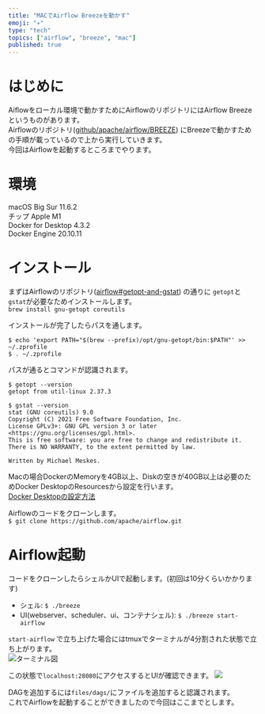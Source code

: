 ```yaml
---
title: "MACでAirflow Breezeを動かす"
emoji: "✈️"
type: "tech"
topics: ["airflow", "breeze", "mac"]
published: true
---
```


# はじめに
Aiflowをローカル環境で動かすためにAirflowのリポジトリにはAirflow Breezeというものがあります。  
Airflowのリポジトリ([github/apache/airflow/BREEZE](https://github.com/apache/airflow/blob/main/BREEZE.rst)) にBreezeで動かすための手順が載っているので上から実行していきます。  
今回はAirflowを起動するところまでやります。

# 環境
macOS Big Sur 11.6.2  
チップ Apple M1  
Docker for Desktop 4.3.2  
Docker Engine 20.10.11  

# インストール
まずはAirflowのリポジトリ([airflow#getopt-and-gstat](https://github.com/apache/airflow/blob/main/BREEZE.rst#getopt-and-gstat)) の通りに
`getopt`と`gstat`が必要なためインストールします。  
`brew install gnu-getopt coreutils`

インストールが完了したらパスを通します。  
```
$ echo 'export PATH="$(brew --prefix)/opt/gnu-getopt/bin:$PATH"' >> ~/.zprofile
$ . ~/.zprofile
```

パスが通るとコマンドが認識されます。
```
$ getopt --version
getopt from util-linux 2.37.3

$ gstat --version
stat (GNU coreutils) 9.0
Copyright (C) 2021 Free Software Foundation, Inc.
License GPLv3+: GNU GPL version 3 or later <https://gnu.org/licenses/gpl.html>.
This is free software: you are free to change and redistribute it.
There is NO WARRANTY, to the extent permitted by law.

Written by Michael Meskes.
```

Macの場合DockerのMemoryを4GB以上、Diskの空きが40GB以上は必要のためDocker DesktopのResourcesから設定を行います。  
[Docker Desktopの設定方法](https://docs.docker.com/v17.12/docker-for-mac/#advanced-tab)

Airflowのコードをクローンします。  
`$ git clone https://github.com/apache/airflow.git`

# Airflow起動
コードをクローンしたらシェルかUIで起動します。(初回は10分くらいかかります)  
- シェル: `$ ./breeze`
- UI(webserver、scheduler、ui、コンテナシェル): `$ ./breeze start-airflow`  

`start-airflow` で立ち上げた場合にはtmuxでターミナルが4分割された状態で立ち上がります。  
![ターミナル図](https://storage.googleapis.com/zenn-user-upload/a64f866d08ea-20220129.png)

この状態で`localhost:28080`にアクセスするとUIが確認できます。
![](https://storage.googleapis.com/zenn-user-upload/3477b7692b9b-20220129.png)

DAGを追加するには`files/dags/`にファイルを追加すると認識されます。  
これでAirflowを起動することができましたので今回はここまでとします。
